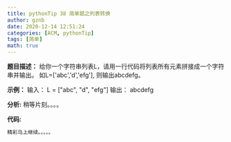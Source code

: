 ```yaml
---
title: pythonTip 38 简单题之列表转换
author: gznb
date: 2020-12-14 12:51:24
categories: [ACM, pythonTip]
tags: [简单]
math: true
---
```


**题目描述：**
给你一个字符串列表L，请用一行代码将列表所有元素拼接成一个字符串并输出。
如L=['abc','d','efg'], 则输出abcdefg。

**示例：**
输入：
L = ["abc", "d", "efg"]
输出：
abcdefg


**分析:**
稍等片刻。。。。

**代码:**
```python
精彩马上继续。。。。。
```
